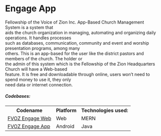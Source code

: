 # Engage App  

Fellowship of the Voice of Zion Inc. App-Based Church Management System is a system that  
aids the church organization in managing, automating and organizing daily operations. It handles processes  
such as databases, communication, community and event and worship presentation programs, among many  
others. This is an app-based for the user like the district pastors and members of the church. The holder or  
the admin of this system which is the Fellowship of the Zion Headquarters Church will have a Web-based  
feature. It is free and downloadable through online, users won’t need to spend money to use it, they only  
need data or internet connection.  

##### Codebases:

<table>
  <tr>
    <th>
      Codename
    </th>
    <th>
      Platform
    </th>
    <th>
      Technologies used:
    </th>
  <tr/>
  <tr>
    <td>
      <a href="https://github.com/lozanasc-projects/CSLounge/tree/main/kavis">FVOZ Engage Web</a>
    </td>
    <td>
      Web
    </td>
    <td>
      MERN
    </td>
  </tr>
  <tr>
    <td>
      <a href="https://github.com/lozanasc-projects/CSLounge/tree/main/yevis">FVOZ Engage App</a>
    </td>
    <td>
      Android
    </td>
    <td>
      Java
    </td>
  </tr>
</table>
